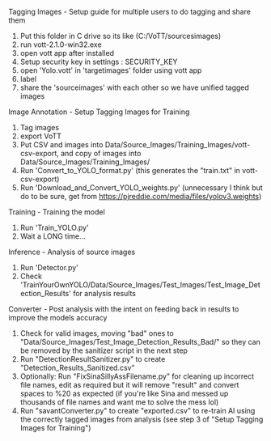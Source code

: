 Tagging Images - Setup guide for multiple users to do tagging and share them

1) Put this folder in C drive so its like (C:/VoTT/sourcesimages)
2) run vott-2.1.0-win32.exe
3) open vott app after installed
4) Setup security key in settings : SECURITY_KEY
5) open 'Yolo.vott' in 'targetimages' folder using vott app
6) label
7) share the 'sourceimages' with each other so we have unified tagged images

Image Annotation - Setup Tagging Images for Training
1) Tag images
2) export VoTT
3) Put CSV and images into Data/Source_Images/Training_Images/vott-csv-export, and copy of images into Data/Source_Images/Training_Images/
4) Run 'Convert_to_YOLO_format.py' (this generates the "train.txt" in vott-csv-export)
5) Run 'Download_and_Convert_YOLO_weights.py' (unnecessary I think but do to be sure, get from https://pjreddie.com/media/files/yolov3.weights)

Training - Training the model
1) Run 'Train_YOLO.py'
2) Wait a LONG time...

Inference - Analysis of source images
1) Run 'Detector.py'
2) Check 'TrainYourOwnYOLO/Data/Source_Images/Test_Images/Test_Image_Detection_Results' for analysis results

Converter - Post analysis with the intent on feeding back in results to improve the models accuracy
1) Check for valid images, moving "bad" ones to "Data/Source_Images/Test_Image_Detection_Results_Bad/" so they can be removed by the sanitizer script in the next step
2) Run "DetectionResultSanitizer.py" to create "Detection_Results_Sanitized.csv"
3) Optionally: Run "FixSinaSillyAssFilename.py" for cleaning up incorrect file names, edit as required but it will remove "result" and convert spaces to %20 as expected (if you're like Sina and messed up thousands of file names and want me to solve the mess lol)
4) Run "savantConverter.py" to create "exported.csv" to re-train AI using the correctly tagged images from analysis (see step 3 of "Setup Tagging Images for Training")
